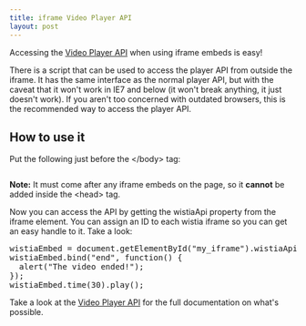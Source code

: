 ```yaml
---
title: iframe Video Player API
layout: post
---
```


Accessing the [Video Player API](/player-api.html) when using iframe embeds is easy!

There is a script that can be used to access the player API from 
outside the iframe. It has the same interface as the normal player API, 
but with the caveat that it won't work in IE7 and below (it won't break
anything, it just doesn't work). If you aren't too concerned with outdated 
browsers, this is the recommended way to access the player API.

## How to use it

Put the following just before the <span class="code">&lt;/body&gt;</span> tag:

<div class="code"><pre><script src="//fast.wistia.com/static/iframe-api-v1.js"></script></pre></div>

**Note:** It must come after any iframe embeds on the page, so it **cannot** be added inside the <span class="code">&lt;head&gt;</span> tag.

Now you can access the API by getting the <span class="code">wistiaApi</span> property from the iframe element.
You can assign an ID to each wistia iframe so you can get an easy handle to it.
Take a look:

<div class="code">
<pre>wistiaEmbed = document.getElementById("my_iframe").wistiaApi;
wistiaEmbed.bind("end", function() {
  alert("The video ended!");
});
wistiaEmbed.time(30).play();
</pre></div>

Take a look at the [Video Player API](/player-api.html) for the full documentation on what's possible.

